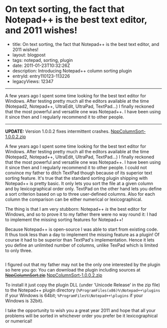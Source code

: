 On text sorting, the fact that Notepad++ is the best text editor, and 2011 wishes!  
==================================================================================

 - title: On text sorting, the fact that Notepad++ is the best text editor, and 2011 wishes!
 - layout: blogpost
 - tags: notepad, sorting, plugin
 - date: 2011-01-23T10:32:26Z
 - description: Introducing Notepad++ column sorting plugin
 - entryId: entry110123-113226
 - legacyViews: 12347

----------------------------------------------------------------------------------------------------

A few years ago I spent some time looking for the best text editor for Windows. After testing pretty much all the editors available at the time (Notepad2, Notepad++, UltraEdit, UltraPad, TextPad...) I finally reckoned that the most powerful and versatile one was Notepad++. I have been using it since then and I regularly recommend it to other people.

----------------------------------------------------------------------------------------------------


**UPDATE:** Version 1.0.0.2 fixes intermittent crashes.
 [NppColumnSort-1.0.0.2.zip](../../software/nppcolumnsort/NppColumnSort-1.0.0.2.zip)

A few years ago I spent some time looking for the best text editor for Windows. After testing pretty much all the editors available at the time (Notepad2, Notepad++, UltraEdit, UltraPad, TextPad...) I finally reckoned that the most powerful and versatile one was Notepad++. I have been using it since then and I regularly recommend it to other people.
I could not convince my father to ditch TextPad though because of its superior text sorting feature. It's true that the standard sorting plugin shipping with Notepad++ is pretty basic. It only lets you sort the file at a given column and by lexicographical order only.
TextPad on the other hand lets you define a sort criterion based on up to three user-defined columns. Also for each column the comparison can be either numerical or lexicographical.

The thing is that I am very stubborn: Notepad++ *is* the best editor for Windows, and so to prove it to my father there were no way round it: I had to implement the missing sorting features for Notepad++!

Because Notepad++ is open-source I was able to start from existing code. It thus took less than a day to implement the missing feature as a plugin! Of course it had to be superior than TextPad's implementation. Hence it lets you define an unlimited number of columns, unlike TexPad which is limited to only three.

<img src="../../software/nppcolumnsort/nppcolumnsort.png" alt="" />

I figured out that my father may not be the only one interested by the plugin so here you go: You can download the plugin including sources at 
<del>[NppColumnSort.zip](../../software/nppcolumnsort/NppColumnSort.zip)</del>
[NppColumnSort-1.0.0.2.zip](../../software/nppcolumnsort/NppColumnSort-1.0.0.2.zip)

To install it just copy the plugin DLL (under 'Unicode Release' in the zip file) to the Notepad++ plugin directory (`%ProgramFiles(x86)%\Notepad++\plugins` if your Windows is 64bit; `%ProgramFiles%\Notepad++\plugins` if your Windows is 32bit).

I take the opportunity to wish you a great year 2011 and hope that all your problems will be sorted in whichever order you prefer be it lexicographical or numerical!
